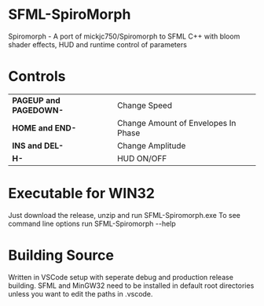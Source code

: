 # SFML-SpiroMorph
Spiromorph - A port of mickjc750/Spiromorph to SFML C++ with bloom shader effects, HUD and runtime control of parameters

# Controls

|  |  |
| ------------- | ------------- |
| <b>PAGEUP and PAGEDOWN-</b> | Change Speed |
| <b>HOME and END-</b> | Change Amount of Envelopes In Phase|
| <b>INS and DEL-</b> | Change Amplitude|
| <b>H-</b> | HUD ON/OFF |
  
# Executable for WIN32
Just download the release, unzip and run SFML-Spiromorph.exe
To see command line options run
    SFML-Spiromorph --help

# Building Source
Written in VSCode setup with seperate debug and production release building.  SFML and MinGW32 need to be installed in default root directories
unless you want to edit the paths in .vscode.
